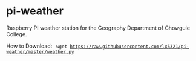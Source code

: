 # pi-weather
Raspberry PI weather station for the Geography Department of Chowgule College.

How to Download:
<code>
	wget https://raw.githubusercontent.com/lx5321/pi-weather/master/weather.py
</code>
